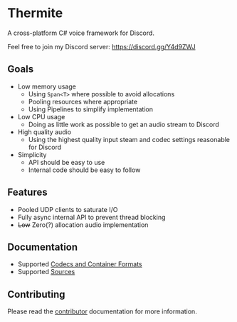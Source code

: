# Thermite #

A cross-platform C# voice framework for Discord.

Feel free to join my Discord server: https://discord.gg/Y4d9ZWJ

## Goals ##

- Low memory usage
  - Using `Span<T>` where possible to avoid allocations
  - Pooling resources where appropriate
  - Using Pipelines to simplify implementation
- Low CPU usage
  - Doing as little work as possible to get an audio stream to Discord
- High quality audio
  - Using the highest quality input steam and codec settings reasonable for
    Discord
- Simplicity
  - API should be easy to use
  - Internal code should be easy to follow

## Features ##

- Pooled UDP clients to saturate I/O
- Fully async internal API to prevent thread blocking
- ~~Low~~ Zero(?) allocation audio implementation

## Documentation ##

- Supported [Codecs and Container Formats](audio/codecs.md)
- Supported [Sources](audio/sources.md)

## Contributing ##

Please read the [contributor](CONTRIBUTING.md) documentation for more
information.

